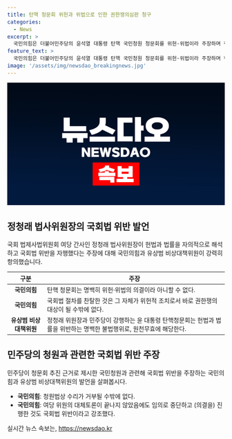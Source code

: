 ```yaml
---
title: 탄핵 청문회 위헌과 위법으로 인한 권한쟁의심판 청구
categories:
  - News
excerpt: >
  국민의힘은 더불어민주당의 윤석열 대통령 탄핵 국민청원 청문회를 위헌·위법이라 주장하며 헌법재판소에 권한쟁의심판을 청구할 계획이라고 11일 밝혔다. 황우여 비상대책위원장은 민주당의 탄핵청원 청문회는 위헌적 조치라며 대선불복 심리가 아직 남아있으며 정치적 시도로 보인다고 지적했다. 국회 법제사법위원회 여당 간사인 유상범 비상대책위원은 정청래 법사위원장과 민주당이 국회법 위반을 자행하고 있다고 주장했다. 민주당은 청문회 추진 근거를 제시했지만, 여당 위원의 대체토론이 끝나지 않은 상황에서 중단한 것은 국회법 위반이라고 강조했다.
feature_text: >
  국민의힘은 더불어민주당의 윤석열 대통령 탄핵 국민청원 청문회를 위헌·위법이라 주장하며 헌법재판소에 권한쟁의심판을 청구할 계획이라고 11일 밝혔다. 황우여 비상대책위원장은 민주당의 탄핵청원 청문회는 위헌적 조치라며 대선불복 심리가 아직 남아있으며 정치적 시도로 보인다고 지적했다. 국회 법제사법위원회 여당 간사인 유상범 비상대책위원은 정청래 법사위원장과 민주당이 국회법 위반을 자행하고 있다고 주장했다. 민주당은 청문회 추진 근거를 제시했지만, 여당 위원의 대체토론이 끝나지 않은 상황에서 중단한 것은 국회법 위반이라고 강조했다.
image: '/assets/img/newsdao_breakingnews.jpg'
---
```


<p><img src="/assets/img/newsdao_breakingnews.jpg" alt="firstkoreanews 속보" /></p>

<h2 data-ke-size="size26">정청래 법사위원장의 국회법 위반 발언</h2>

<p data-ke-size="size16">국회 법제사법위원회 여당 간사인 정청래 법사위원장이 헌법과 법률을 자의적으로 해석하고 국회법 위반을 자행했다는 주장에 대해 국민의힘과 유상범 비상대책위원이 강력히 항의했습니다.</p>

<table>
<thead>
<tr>
<th scope="col" style="text-align: center;">구분</th>
<th style="text-align: center;">주장</th>
</tr>
</thead>
<tbody>
<tr>
<td style="text-align: center; height: 17px;"><b>국민의힘</b></td>
<td>탄핵 청문회는 명백히 위헌·위법의 의결이라 아니할 수 없다.</td>
</tr>
<tr>
<td style="text-align: center; height: 17px;"><b>국민의힘</b></td>
<td>국회법 절차를 찬탈한 것은 그 자체가 위헌적 조치로서 바로 권한쟁의 대상이 될 수밖에 없다.</td>
</tr>
<tr>
<td style="text-align: center; height: 17px;"><b>유상범 비상대책위원</b></td>
<td>정청래 위원장과 민주당이 강행하는 윤 대통령 탄핵청문회는 헌법과 법률을 위반하는 명백한 불법행위로, 원천무효에 해당한다.</td>
</tr>
</tbody>
</table>

<h2 data-ke-size="size26">민주당의 청원과 관련한 국회법 위반 주장</h2>

<p data-ke-size="size16">민주당이 청문회 추진 근거로 제시한 국민청원과 관련해 국회법 위반을 주장하는 국민의힘과 유상범 비상대책위원의 발언을 살펴봅시다.</p>

<ul>
<li><b>국민의힘</b>: 청원법상 수리가 거부될 수밖에 없다.</li>
<li><b>국민의힘</b>: 여당 위원의 대체토론이 끝나지 않았음에도 임의로 중단하고 (의결을) 진행한 것도 국회법 위반이라고 강조했다.</li>
</ul>
실시간 뉴스 속보는, <a href="https://newsdao.kr" rel="dofollow">https://newsdao.kr</a>


